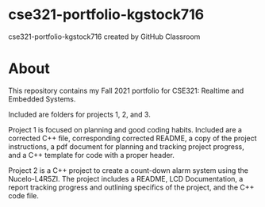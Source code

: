 # cse321-portfolio-kgstock716
cse321-portfolio-kgstock716 created by GitHub Classroom

# About
This repository contains my Fall 2021 portfolio for CSE321: Realtime and Embedded Systems.

Included are folders for projects 1, 2, and 3.

Project 1 is focused on planning and good coding habits. Included are a corrected C++ file, corresponding corrected README, a copy of the project instructions, a pdf document for planning and tracking project progress, and a C++ template for code with a proper header.

Project 2 is a C++ project to create a count-down alarm system using the Nucelo-L4R5ZI. The project includes a README, LCD Documentation, a report tracking progress and outlining specifics of the project, and the C++ code file.
